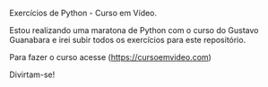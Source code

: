 Exercícios de Python - Curso em Vídeo.

Estou realizando uma maratona de Python com o curso do Gustavo Guanabara e irei subir todos os exercícios para este repositório. 

Para fazer o curso acesse (https://cursoemvideo.com)


Divirtam-se!

